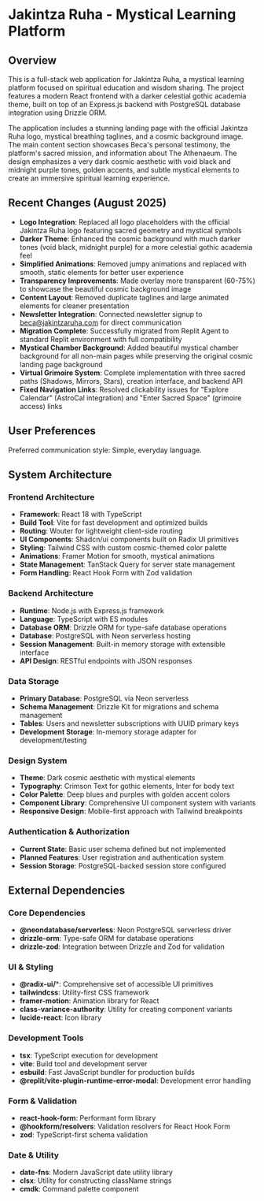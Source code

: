 # Jakintza Ruha - Mystical Learning Platform

## Overview

This is a full-stack web application for Jakintza Ruha, a mystical learning platform focused on spiritual education and wisdom sharing. The project features a modern React frontend with a darker celestial gothic academia theme, built on top of an Express.js backend with PostgreSQL database integration using Drizzle ORM.

The application includes a stunning landing page with the official Jakintza Ruha logo, mystical breathing taglines, and a cosmic background image. The main content section showcases Beca's personal testimony, the platform's sacred mission, and information about The Athenaeum. The design emphasizes a very dark cosmic aesthetic with void black and midnight purple tones, golden accents, and subtle mystical elements to create an immersive spiritual learning experience.

## Recent Changes (August 2025)

- **Logo Integration**: Replaced all logo placeholders with the official Jakintza Ruha logo featuring sacred geometry and mystical symbols
- **Darker Theme**: Enhanced the cosmic background with much darker tones (void black, midnight purple) for a more celestial gothic academia feel
- **Simplified Animations**: Removed jumpy animations and replaced with smooth, static elements for better user experience
- **Transparency Improvements**: Made overlay more transparent (60-75%) to showcase the beautiful cosmic background image
- **Content Layout**: Removed duplicate taglines and large animated elements for cleaner presentation
- **Newsletter Integration**: Connected newsletter signup to beca@jakintzaruha.com for direct communication
- **Migration Complete**: Successfully migrated from Replit Agent to standard Replit environment with full compatibility
- **Mystical Chamber Background**: Added beautiful mystical chamber background for all non-main pages while preserving the original cosmic landing page background
- **Virtual Grimoire System**: Complete implementation with three sacred paths (Shadows, Mirrors, Stars), creation interface, and backend API
- **Fixed Navigation Links**: Resolved clickability issues for "Explore Calendar" (AstroCal integration) and "Enter Sacred Space" (grimoire access) links

## User Preferences

Preferred communication style: Simple, everyday language.

## System Architecture

### Frontend Architecture
- **Framework**: React 18 with TypeScript
- **Build Tool**: Vite for fast development and optimized builds
- **Routing**: Wouter for lightweight client-side routing
- **UI Components**: Shadcn/ui components built on Radix UI primitives
- **Styling**: Tailwind CSS with custom cosmic-themed color palette
- **Animations**: Framer Motion for smooth, mystical animations
- **State Management**: TanStack Query for server state management
- **Form Handling**: React Hook Form with Zod validation

### Backend Architecture
- **Runtime**: Node.js with Express.js framework
- **Language**: TypeScript with ES modules
- **Database ORM**: Drizzle ORM for type-safe database operations
- **Database**: PostgreSQL with Neon serverless hosting
- **Session Management**: Built-in memory storage with extensible interface
- **API Design**: RESTful endpoints with JSON responses

### Data Storage
- **Primary Database**: PostgreSQL via Neon serverless
- **Schema Management**: Drizzle Kit for migrations and schema management
- **Tables**: Users and newsletter subscriptions with UUID primary keys
- **Development Storage**: In-memory storage adapter for development/testing

### Design System
- **Theme**: Dark cosmic aesthetic with mystical elements
- **Typography**: Crimson Text for gothic elements, Inter for body text
- **Color Palette**: Deep blues and purples with golden accent colors
- **Component Library**: Comprehensive UI component system with variants
- **Responsive Design**: Mobile-first approach with Tailwind breakpoints

### Authentication & Authorization
- **Current State**: Basic user schema defined but not implemented
- **Planned Features**: User registration and authentication system
- **Session Storage**: PostgreSQL-backed session store configured

## External Dependencies

### Core Dependencies
- **@neondatabase/serverless**: Neon PostgreSQL serverless driver
- **drizzle-orm**: Type-safe ORM for database operations
- **drizzle-zod**: Integration between Drizzle and Zod for validation

### UI & Styling
- **@radix-ui/***: Comprehensive set of accessible UI primitives
- **tailwindcss**: Utility-first CSS framework
- **framer-motion**: Animation library for React
- **class-variance-authority**: Utility for creating component variants
- **lucide-react**: Icon library

### Development Tools
- **tsx**: TypeScript execution for development
- **vite**: Build tool and development server
- **esbuild**: Fast JavaScript bundler for production builds
- **@replit/vite-plugin-runtime-error-modal**: Development error handling

### Form & Validation
- **react-hook-form**: Performant form library
- **@hookform/resolvers**: Validation resolvers for React Hook Form
- **zod**: TypeScript-first schema validation

### Date & Utility
- **date-fns**: Modern JavaScript date utility library
- **clsx**: Utility for constructing className strings
- **cmdk**: Command palette component